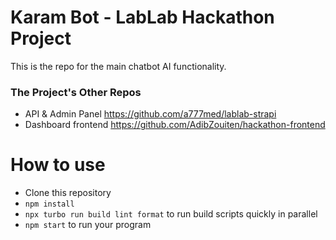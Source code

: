 # Karam Bot - LabLab Hackathon Project
This is the repo for the main chatbot AI functionality. 

### The Project's Other Repos
- API & Admin Panel https://github.com/a777med/lablab-strapi
- Dashboard frontend https://github.com/AdibZouiten/hackathon-frontend

# How to use
- Clone this repository
- `npm install`
- `npx turbo run build lint format` to run build scripts quickly in parallel
- `npm start` to run your program
